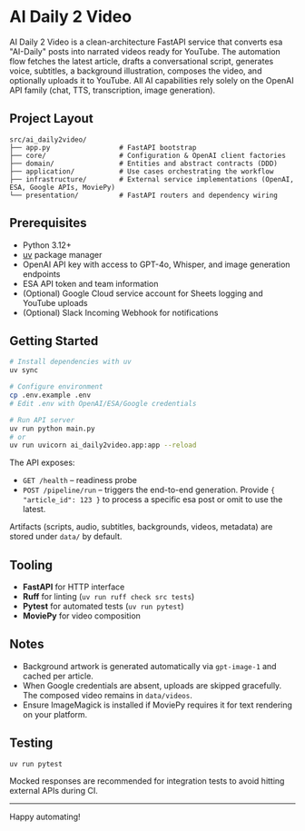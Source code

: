 # AI Daily 2 Video

AI Daily 2 Video is a clean-architecture FastAPI service that converts esa "AI-Daily" posts into narrated videos ready for YouTube. The automation flow fetches the latest article, drafts a conversational script, generates voice, subtitles, a background illustration, composes the video, and optionally uploads it to YouTube. All AI capabilities rely solely on the OpenAI API family (chat, TTS, transcription, image generation).

## Project Layout

```
src/ai_daily2video/
├── app.py                 # FastAPI bootstrap
├── core/                  # Configuration & OpenAI client factories
├── domain/                # Entities and abstract contracts (DDD)
├── application/           # Use cases orchestrating the workflow
├── infrastructure/        # External service implementations (OpenAI, ESA, Google APIs, MoviePy)
└── presentation/          # FastAPI routers and dependency wiring
```

## Prerequisites

- Python 3.12+
- [uv](https://github.com/astral-sh/uv) package manager
- OpenAI API key with access to GPT-4o, Whisper, and image generation endpoints
- ESA API token and team information
- (Optional) Google Cloud service account for Sheets logging and YouTube uploads
- (Optional) Slack Incoming Webhook for notifications

## Getting Started

```bash
# Install dependencies with uv
uv sync

# Configure environment
cp .env.example .env
# Edit .env with OpenAI/ESA/Google credentials

# Run API server
uv run python main.py
# or
uv run uvicorn ai_daily2video.app:app --reload
```

The API exposes:
- `GET /health` – readiness probe
- `POST /pipeline/run` – triggers the end-to-end generation. Provide `{ "article_id": 123 }` to process a specific esa post or omit to use the latest.

Artifacts (scripts, audio, subtitles, backgrounds, videos, metadata) are stored under `data/` by default.

## Tooling

- **FastAPI** for HTTP interface
- **Ruff** for linting (`uv run ruff check src tests`)
- **Pytest** for automated tests (`uv run pytest`)
- **MoviePy** for video composition

## Notes

- Background artwork is generated automatically via `gpt-image-1` and cached per article.
- When Google credentials are absent, uploads are skipped gracefully. The composed video remains in `data/videos`.
- Ensure ImageMagick is installed if MoviePy requires it for text rendering on your platform.

## Testing

```
uv run pytest
```

Mocked responses are recommended for integration tests to avoid hitting external APIs during CI.

---
Happy automating!
